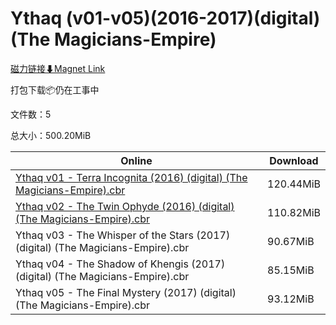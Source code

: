 # Ythaq (v01-v05)(2016-2017)(digital)(The Magicians-Empire)

[磁力链接⬇Magnet Link](magnet:?xt=urn:btih:544d4bb5bb3d5eae53ce1c50bdcfd33a8ff06565&dn=Ythaq%20%28v01-v05%29%282016-2017%29%28digital%29%28The%20Magicians-Empire%29)

打包下载📦仍在工事中

文件数：5

总大小：500.20MiB

Online | Download
--- | ---
[Ythaq v01 - Terra Incognita (2016) (digital) (The Magicians-Empire).cbr](https://github.com/alicewish/markdown/blob/master/comic/Ythaq-v01-Terra-Incognita-2016-digital-Magicians-Empire-cbr.md) | 120.44MiB
[Ythaq v02 - The Twin Ophyde (2016) (digital) (The Magicians-Empire).cbr](https://github.com/alicewish/markdown/blob/master/comic/Ythaq-v02-Twin-Ophyde-2016-digital-Magicians-Empire-cbr.md) | 110.82MiB
Ythaq v03 - The Whisper of the Stars (2017) (digital) (The Magicians-Empire).cbr | 90.67MiB
Ythaq v04 - The Shadow of Khengis (2017) (digital) (The Magicians-Empire).cbr | 85.15MiB
Ythaq v05 - The Final Mystery (2017) (digital) (The Magicians-Empire).cbr | 93.12MiB